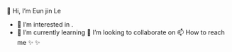 👋 Hi, I’m Eun jin Le 
- 👀 I’m interested in .
- 🌱 I’m currently learning
💞️ I’m looking to collaborate on 
 📫 How to reach me
 ✨  ✨
